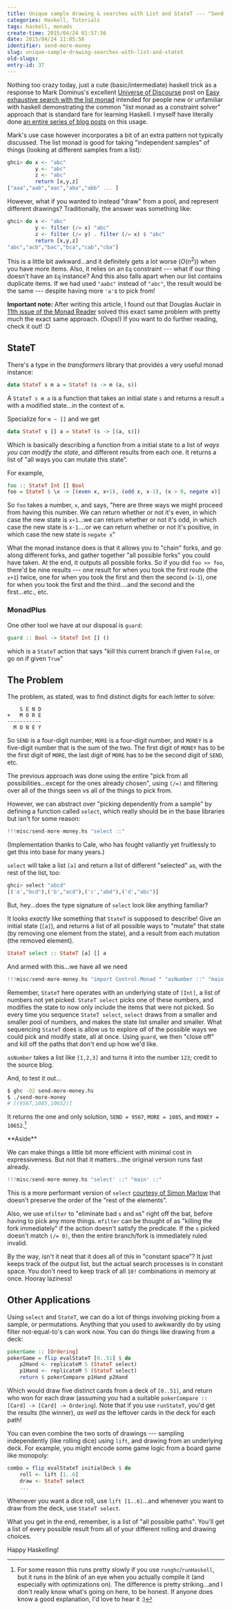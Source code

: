 ```yaml
---
title: Unique sample drawing & searches with List and StateT --- "Send more money"
categories: Haskell, Tutorials
tags: haskell, monads
create-time: 2015/04/24 01:57:56
date: 2015/04/24 11:05:56
identifier: send-more-money
slug: unique-sample-drawing-searches-with-list-and-statet
old-slugs: 
entry-id: 37
---
```


Nothing too crazy today, just a cute (basic/intermediate) haskell trick as a
response to Mark Dominus's excellent [Universe of Discourse][] post on [Easy
exhaustive search with the list monad][ees] intended for people new or
unfamiliar with haskell demonstrating the common "list monad as a constraint
solver" approach that is standard fare for learning Haskell.  I myself have
literally done [an entire series of blog posts][monad-plus] on this usage.

[Universe of Discourse]: http://blog.plover.com
[ees]: http://blog.plover.com/prog/haskell/monad-search.html
[monad-plus]: http://blog.jle.im/entries/series/+monadplus-success-failure-monads

Mark's use case however incorporates a bit of an extra pattern not typically
discussed.  The list monad is good for taking "independent samples" of things
(looking at different samples from a list):

~~~haskell
ghci> do x <- "abc"
         y <- "abc"
         z <- "abc"
         return [x,y,z]
["aaa","aab","aac","aba","abb" ... ]
~~~

However, what if you wanted to instead "draw" from a pool, and represent
different drawings?  Traditionally, the answer was something like:

~~~haskell
ghci> do x <- "abc"
         y <- filter (/= x) "abc"
         z <- filter (/= y) . filter (/= x) $ "abc"
         return [x,y,z]
"abc","acb","bac","bca","cab","cba"]
~~~

This is a little bit awkward...and it definitely gets a lot worse ($O(n^2)$)
when you have more items.  Also, it relies on an `Eq` constraint --- what if
our thing doesn't have an `Eq` instance?  And this also falls apart when our
list contains duplicate items.  If we had used `"aabc"` instead of `"abc"`,
the result would be the same --- despite having more `'a'`s to pick
from!

**Important note:** After writing this article, I found out that Douglas
Auclair in [11th issue of the Monad Reader][tmr11] solved this exact same
problem with pretty much the exact same approach.  (Oops!)  If you want to do
further reading, check it out! :D

[tmr11]: https://wiki.haskell.org/wikiupload/6/6a/TMR-Issue11.pdf

StateT
------

There's a type in the *transformers* library that provides a very useful monad
instance:

~~~haskell
data StateT s m a = StateT (s -> m (a, s))
~~~

A `StateT s m a` is a function that takes an initial state `s` and returns a
result `a` with a modified state...in the context of `m`.

Specialize for `m ~ []` and we get

~~~haskell
data StateT s [] a = StateT (s -> [(a, s)])
~~~

Which is basically describing a function from a initial state to a list of
*ways you can modify the state*, and different results from each one.  It
returns a list of "all ways you can mutate this state".

For example,

~~~haskell
foo :: StateT Int [] Bool
foo = StateT $ \x -> [(even x, x+1), (odd x, x-1), (x > 0, negate x)]
~~~

So `foo` takes a number, `x`, and says, "here are three ways we might proceed
from having this number.  We can return whether or not it's even, in which
case the new state is `x+1`...we can return whether or not it's odd, in which
case the new state is `x-1`....or we can return whether or not it's positive,
in which case the new state is `negate x`"

What the monad instance does is that it allows you to "chain" forks, and go
along different forks, and gather together "all possible forks" you could have
taken.  At the end, it outputs all possible forks.  So if you did `foo >>
foo`, there'd be nine results --- one result for when you took the first route
(the `x+1`) twice, one for when you took the first and then the second
(`x-1`), one for when you took the first and the third....and the second and
the first...etc., etc.

### MonadPlus

One other tool we have at our disposal is `guard`:

~~~haskell
guard :: Bool -> StateT Int [] ()
~~~~

which is a `StateT` action that says "kill this current branch if given
`False`, or go on if given `True`"

The Problem
-----------

The problem, as stated, was to find distinct digits for each letter to
solve:

~~~
    S E N D
+   M O R E
-----------
  M O N E Y
~~~

So `SEND` is a four-digit number, `MORE` is a four-digit number, and `MONEY`
is a five-digit number that is the sum of the two.  The first digit of `MONEY`
has to be the first digit of `MORE`, the last digit of `MORE` has to be the
second digit of `SEND`, etc.

The previous approach was done using the entire "pick from all
possibilities...except for the ones already chosen", using `(/=)` and
filtering over all of the things seen vs all of the things to pick from.

However, we can abstract over "picking dependently from a sample" by defining
a function called `select`, which really should be in the base libraries
but isn't for some reason:

~~~haskell
!!!misc/send-more-money.hs "select ::"
~~~

(Implementation thanks to Cale, who has fought valiantly yet fruitlessly to
get this into base for many years.)

`select` will take a list `[a]` and return a list of different "selected"
`a`s, with the rest of the list, too:

~~~haskell
ghci> select "abcd"
[('a',"bcd"),('b',"acd"),('c',"abd"),('d',"abc")]
~~~

But, hey...does the type signature of `select` look like anything familiar?

It looks *exactly* like something that `StateT` is supposed to describe!  Give
an initial state (`[a]`), and returns a list of all possible ways to "mutate"
that state (by removing one element from the state), and a result from each
mutation (the removed element).

~~~haskell
StateT select :: StateT [a] [] a
~~~

And armed with this...we have all we need

~~~haskell
!!!misc/send-more-money.hs "import Control.Monad " "asNumber ::" "main ::"
~~~

Remember, `StateT` here operates with an underlying state of `[Int]`, a list
of numbers not yet picked.  `StateT select` picks one of these numbers, and
modifies the state to now only include the items that were not picked.  So
every time you sequence `StateT select`, `select` draws from a smaller and
smaller pool of numbers, and makes the state list smaller and smaller.  What
sequencing `StateT` does is allow us to explore *all* of the possible ways we
could pick and modify state, all at once.  Using `guard`, we then "close off"
and kill off the paths that don't end up how we'd like.

`asNumber` takes a list like `[1,2,3]` and turns it into the number `123`;
credit to the source blog.

And, to test it out...

~~~bash
$ ghc -O2 send-more-money.hs
$ ./send-more-money
# [(9567,1085,10652)]
~~~

It returns the one and only solution, `SEND = 9567`, `MORE = 1085`, and `MONEY
= 10652`.[^perf]

[^perf]: For some reason this runs pretty slowly if you use
`runghc`/`runHaskell`, but it runs in the blink of an eye when you actually
compile it (and especially with optimizations on).  The difference is pretty
striking...and I don't really know what's going on here, to be honest.  If
anyone does know a good explanation, I'd love to hear it :)

<div class="note">
**Aside**

We can make things a little bit more efficient with minimal cost in
expressiveness.  But not that it matters...the original version runs fast
already.

~~~haskell
!!!misc/send-more-money.hs "select' ::" "main' ::"
~~~

This is a more performant version of `select` [courtesy of Simon Marlow][pch]
that doesn't preserve the order of the "rest of the elements".

[pch]: http://chimera.labs.oreilly.com/books/1230000000929/pr01.html

Also, we use `mfilter` to "eliminate bad `s` and `m`s" right off the bat,
before having to pick any more things.  `mfilter` can be thought of as
"killing the fork immediately" if the action doesn't satisfy the predicate.
If the `s` picked doesn't match `(/= 0)`, then the entire branch/fork is
immediately ruled invalid.
</div>

By the way, isn't it neat that it does all of this in "constant space"?  It
just keeps track of the output list, but the actual search processes is in
constant space.  You don't need to keep track of all `10!` combinations in
memory at once.  Hooray laziness!

Other Applications
------------------

Using `select` and `StateT`, we can do a lot of things involving picking from
a sample, or permutations.  Anything that you used to awkwardly do by using
filter not-equal-to's can work now.  You can do things like drawing from a
deck:

~~~haskell
pokerGame :: [Ordering]
pokerGame = flip evalStateT [0..51] $ do
    p2Hand <- replicateM 5 (StateT select)
    p1Hand <- replicateM 5 (StateT select)
    return $ pokerCompare p1Hand p2Hand
~~~

Which would draw five distinct cards from a deck of `[0..51]`, and return who
won for each draw (assuming you had a suitable `pokerCompare :: [Card] ->
[Card] -> Ordering`).  Note that if you use `runStateT`, you'd get the results
(the winner), *as well as* the leftover cards in the deck for each path!

<!-- I used to have an example here about simulating russian roulette -->

<!-- But this doesn't really work in a useful way...because the paths all "stop" -->
<!-- after the first shot.  In reality, you are just as likely to be shot on the -->
<!-- first pull as you are on the second.  But as this simulation runs, it "stops" -->
<!-- after the first shot...so `1` will only show up once. -->

You can even combine the two sorts of drawings --- sampling independently
(like rolling dice) using `lift`, and drawing from an underlying deck.  For
example, you might encode some game logic from a board game like monopoly:

~~~haskell
combo = flip evalStateT initialDeck $ do
    roll <- lift [1..6]
    draw <- StateT select
    ...
~~~

Whenever you want a dice roll, use `lift [1..6]`...and whenever you want to
draw from the deck, use `StateT select`.

What you get in the end, remember, is a list of "all possible paths".  You'll
get a list of every possible result from all of your different rolling and
drawing choices.

Happy Haskelling!

